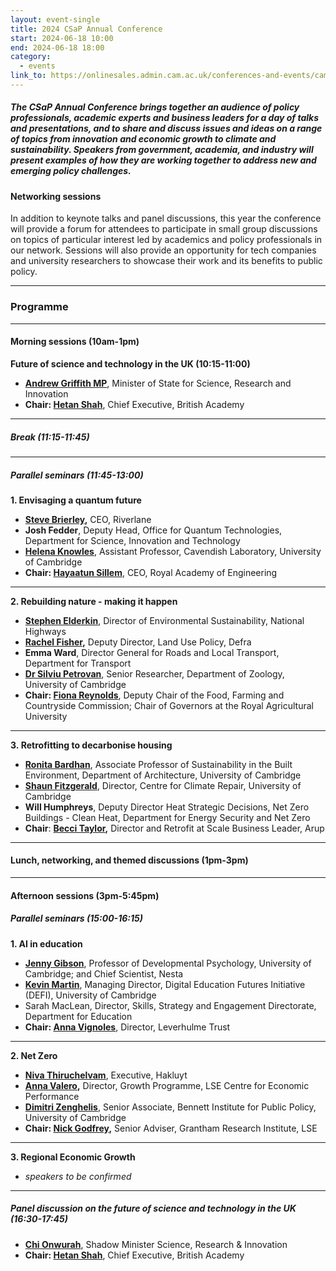 ```yaml
---
layout: event-single
title: 2024 CSaP Annual Conference
start: 2024-06-18 10:00
end: 2024-06-18 18:00
category:
  - events
link_to: https://onlinesales.admin.cam.ac.uk/conferences-and-events/cambridge-judge-business-school/csap/2024-csap-annual-conference
---
```

##### The CSaP Annual Conference brings together an audience of policy professionals, academic experts and business leaders for a day of talks and presentations, and to share and discuss issues and ideas on a range of topics from innovation and economic growth to climate and sustainability. Speakers from government, academia, and industry will present examples of how    they are working together to address new and emerging policy challenges.  

#### Networking sessions

In addition to keynote talks and panel discussions, this year the conference will provide a forum for attendees to participate in small group discussions on topics of particular interest led by academics and policy professionals in our network. Sessions will also provide an opportunity for tech companies and university researchers to showcase their work and its benefits to public policy.

- - -

### Programme

- - -

#### Morning sessions (10am-1pm)

**Future of science and technology in the UK (10:15-11:00)**

* **[Andrew Griffith MP](https://www.csap.cam.ac.uk/network/andrew-griffith/)**, Minister of State for Science, Research and Innovation
* **Chair: [Hetan Shah](https://www.csap.cam.ac.uk/network/hetan-shah/)**, Chief Executive, British Academy

- - -

##### Break (11:15-11:45)

- - -

##### Parallel seminars (11:45-13:00)

**1. Envisaging a quantum future**

* **[Steve Brierley](https://www.csap.cam.ac.uk/network/steve-brierley/),** CEO, Riverlane
* **Josh Fedder**, Deputy Head, Office for Quantum Technologies, Department for Science, Innovation and Technology
* **[Helena Knowles](https://www.csap.cam.ac.uk/network/helena-knowles/)**, Assistant Professor, Cavendish Laboratory, University of Cambridge
* **Chair: [Hayaatun Sillem](https://www.csap.cam.ac.uk/network/hayaatun-sillem/)**, CEO, Royal Academy of Engineering

- - -

**2. Rebuilding nature - making it happen**

* **[Stephen Elderkin](https://www.csap.cam.ac.uk/network/stephen-elderkin/)**, Director of Environmental Sustainability, National Highways
* **[Rachel Fisher](https://www.csap.cam.ac.uk/network/rachel-fisher/),** Deputy Director, Land Use Policy, Defra
* **Emma Ward**, Director General for Roads and Local Transport, Department for Transport
* **[Dr Silviu Petrovan](https://www.csap.cam.ac.uk/network/silviu-petrovan/)**, Senior Researcher, Department of Zoology, University of Cambridge
* **Chair: [Fiona Reynolds](https://www.csap.cam.ac.uk/network/dame-fiona-reynolds/)**, Deputy Chair of the Food, Farming and Countryside Commission; Chair of Governors at the Royal Agricultural University

- - -

**3. Retrofitting to decarbonise housing**

* **[Ronita Bardhan](https://www.csap.cam.ac.uk/network/ronita-bardhan/)**, Associate Professor of Sustainability in the Built Environment, Department of Architecture, University of Cambridge
* **[Shaun Fitzgerald](https://www.csap.cam.ac.uk/network/shaun-fitzgerald/)**, Director, Centre for Climate Repair, University of Cambridge
* **Will Humphreys**, Deputy Director Heat Strategic Decisions, Net Zero Buildings - Clean Heat, Department for Energy Security and Net Zero
* **Chair**: **[Becci Taylor](https://www.csap.cam.ac.uk/network/becci-taylor),** Director and Retrofit at Scale Business Leader, Arup

- - -

#### Lunch, networking, and themed discussions (1pm-3pm)

- - -

#### Afternoon sessions (3pm-5:45pm)

##### Parallel seminars (15:00-16:15)

**1. AI in education**

* **[Jenny Gibson](https://www.csap.cam.ac.uk/network/jenny-gibson/)**, Professor of Developmental Psychology, University of Cambridge; and Chief Scientist, Nesta
* **[Kevin Martin](https://www.csap.cam.ac.uk/network/kevin-martin/)**, Managing Director, Digital Education Futures Initiative (DEFI), University of Cambridge
* Sarah MacLean, Director, Skills, Strategy and Engagement Directorate, Department for Education
* **Chair: [Anna Vignoles](https://www.csap.cam.ac.uk/network/anna-vignoles/)**, Director, Leverhulme Trust

- - -

**2. Net Zero**

* **[Niva Thiruchelvam](https://www.csap.cam.ac.uk/network/niva-thiruchelvam/)**, Executive, Hakluyt
* **[Anna Valero](https://www.csap.cam.ac.uk/network/anna-valero/),** Director, Growth Programme, LSE Centre for Economic Performance
* **[Dimitri Zenghelis](https://www.csap.cam.ac.uk/network/dimitri-zenghelis/)**, Senior Associate, Bennett Institute for Public Policy, University of Cambridge
* **Chair: [Nick Godfrey](https://www.csap.cam.ac.uk/network/nick-godfrey/),** Senior Adviser, Grantham Research Institute, LSE

- - -

**3. Regional Economic Growth**

* *speakers to be confirmed*

- - -

##### Panel discussion on the future of science and technology in the UK (16:30-17:45)

* **[Chi Onwurah](https://www.csap.cam.ac.uk/network/chi-onwurah/)**, Shadow Minister Science, Research & Innovation
* **Chair: [Hetan Shah](https://www.csap.cam.ac.uk/network/hetan-shah/)**, Chief Executive, British Academy